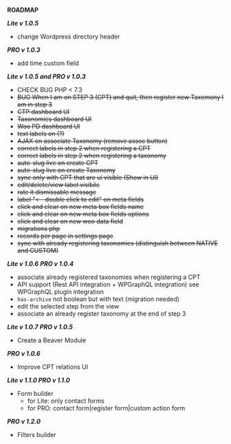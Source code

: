 **ROADMAP**

***Lite v 1.0.5***
* change Wordpress directory header

***PRO v 1.0.3***

* add time custom field

***Lite v 1.0.5 and PRO v 1.0.3***

* CHECK BUG PHP < 7.3
* <del>BUG When I am on STEP 3 (CPT) and quit, then register new Taxomony I am in step 3</del>
* <del>CTP dashboard UI</del> 
* <del>Taxonomies dashboard UI</del>
* <del>Woo PD dashboard UI</del>
* <del>text labels on (?)</del>
* <del>AJAX on associate Taxonomy (remove assoc button)</del>
* <del>correct labels in step 2 when registering a CPT</del>
* <del>correct labels in step 2 when registering a taxonomy</del>
* <del>auto-slug live on create CPT</del>
* <del>auto-slug live on create Taxonomy</del>
* <del>sync only with CPT that are ui visible (Show in UI)</del>
* <del>edit/delete/view label visibile</del>
* <del>rate it dismissable message</del>
* <del>label "<-- double click to edit" on meta fields</del>
* <del>click and clear on new meta box fields name</del>
* <del>click and clear on new meta box fields options</del>
* <del>click and clear on new woo data field</del>
* <del>migrations php</del>
* <del>records per page in settings page</del>
* <del>sync with already registering taxonomies (distinguish between NATIVE and CUSTOM)</del>

***Lite v 1.0.6***
***PRO v 1.0.4***

* associate already registered taxonomies when registering a CPT 
* API support (Rest API integration + WPGraphQL integration) see WPGraphQL plugin integration
* `has-archive` not boolean but with text (migration needed)
* edit the selected step from the view
* associate an already register taxonomy at the end of step 3

***Lite v 1.0.7***
***PRO v 1.0.5***

* Create a Beaver Module

***PRO v 1.0.6***

* Improve CPT relations UI

***Lite v 1.1.0
PRO v 1.1.0***

* Form builder
    - for Lite: only contact forms
    - for PRO: contact form|register form|custom action form
    
***PRO v 1.2.0***

* Filters builder   


